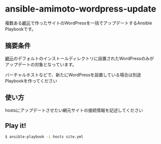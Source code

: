 # ansible-amimoto-wordpress-update
複数ある[網元](http://ja.amimoto-ami.com/)で作ったサイトのWordPressを一括でアップデートするAnsible Playbookです。

## 摘要条件
[網元](http://ja.amimoto-ami.com/)のデフォルトのインストールディレクトリに設置されたWordPressのみがアップデートの対象となっています。

バーチャルホストなどで、新たにWordPressを設置している場合は別途Playbookを作ってください

## 使い方
hostsにアップデートさせたい網元サイトの接続情報を記述してください

## Play it!
```bash
$ ansible-playbook -i hosts site.yml
```
